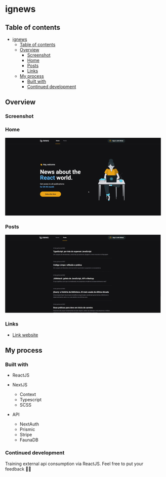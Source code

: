 # ignews

## Table of contents

- [ignews](#ignews)
  - [Table of contents](#table-of-contents)
  - [Overview](#overview)
    - [Screenshot](#screenshot)
    - [Home](#home)
    - [Posts](#posts)
    - [Links](#links)
  - [My process](#my-process)
    - [Built with](#built-with)
    - [Continued development](#continued-development)


## Overview

### Screenshot

### Home
![](public/images/home.PNG)

### Posts
![](public/images/post.PNG)

### Links

- [Link website](https://ignews-inanbruneli.vercel.app/)

## My process

### Built with

- ReactJS
- NextJS
  - Context
  - Typescript
  - SCSS

- API
  - NextAuth
  - Prismic
  - Stripe
  - FaunaDB

### Continued development

Training external api consumption via ReactJS.
Feel free to put your feedback 🚀🚀

